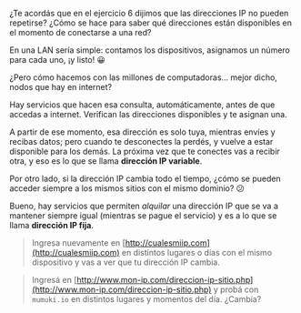 ¿Te acordás que en el ejercicio 6 dijimos que las direcciones IP no pueden repetirse? ¿Cómo se hace para saber qué direcciones están disponibles en el momento de conectarse a una red? 

En una LAN sería simple: contamos los dispositivos, asignamos un número para cada uno, ¡y listo! :grinning:

¿Pero cómo hacemos con las millones de computadoras... mejor dicho, nodos que hay en internet?

Hay servicios que hacen esa consulta, automáticamente, antes de que accedas a internet. Verifican las direcciones disponibles y te asignan una. 

A partir de ese momento, esa dirección es solo tuya, mientras envíes y recibas datos; pero cuando te desconectes la perdés, y vuelve a estar disponible para los demás. La próxima vez que te conectes vas a recibir otra, y eso es lo que se llama **dirección IP variable**.

Por otro lado, si la dirección IP cambia todo el tiempo, ¿cómo se pueden acceder siempre a los mismos sitios con el mismo dominio? :confused:

Bueno, hay servicios que permiten _alquilar_ una dirección IP que se va a mantener siempre igual (mientras se pague el servicio) y es a lo que se llama **dirección IP fija**.


> Ingresa nuevamente en [http://cualesmiip.com](http://cualesmiip.com) en distintos lugares o días con el mismo dispositivo y vas a ver que tu dirección IP cambia.

> Ingresá en [http://www.mon-ip.com/direccion-ip-sitio.php](http://www.mon-ip.com/direccion-ip-sitio.php) y probá con `mumuki.io` en distintos lugares y momentos del día. ¿Cambia?

